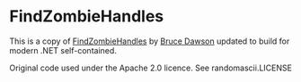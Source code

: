 # FindZombieHandles

This is a copy of [FindZombieHandles](https://github.com/randomascii/blogstuff/tree/main/FindZombieHandles) by [Bruce Dawson](https://github.com/randomascii) updated to build for modern .NET self-contained.

Original code used under the Apache 2.0 licence. See randomascii.LICENSE
